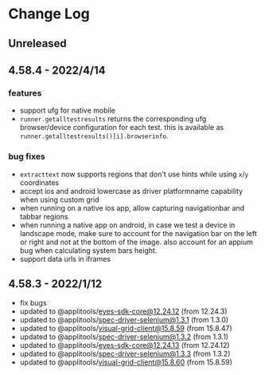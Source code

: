 # Change Log

## Unreleased

## 4.58.4 - 2022/4/14

### features
- support ufg for native mobile
- `runner.getalltestresults` returns the corresponding ufg browser/device configuration for each test. this is available as `runner.getalltestresults()[i].browserinfo`.
### bug fixes
- `extracttext` now supports regions that don't use hints while using `x`/`y` coordinates
- accept ios and android lowercase as driver platformname capability when using custom grid
- when running on a native ios app, allow capturing navigationbar and tabbar regions
- when running a native app on android, in case we test a device in landscape mode, make sure to account for the navigation bar on the left or right and not at the bottom of the image. also account for an appium bug when calculating system bars height.
- support data urls in iframes

## 4.58.3 - 2022/1/12

- fix bugs
- updated to @applitools/eyes-sdk-core@12.24.12 (from 12.24.3)
- updated to @applitools/spec-driver-selenium@1.3.1 (from 1.3.0)
- updated to @applitools/visual-grid-client@15.8.59 (from 15.8.47)
- updated to @applitools/spec-driver-selenium@1.3.2 (from 1.3.1)
- updated to @applitools/eyes-sdk-core@12.24.13 (from 12.24.12)
- updated to @applitools/spec-driver-selenium@1.3.3 (from 1.3.2)
- updated to @applitools/visual-grid-client@15.8.60 (from 15.8.59)
